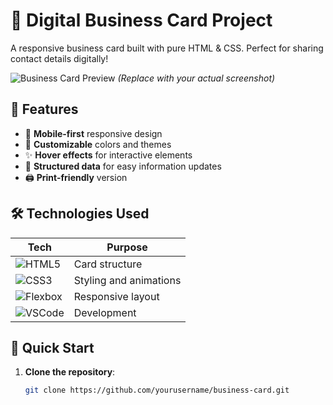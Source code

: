 # 🪪 Digital Business Card Project

A responsive business card built with pure HTML & CSS. Perfect for sharing contact details digitally!

![Business Card Preview](https://i.imgur.com/JxW10F5.png) *(Replace with your actual screenshot)*

## 🌟 Features
- 📱 **Mobile-first** responsive design
- 🎨 **Customizable** colors and themes
- ✨ **Hover effects** for interactive elements
- 📝 **Structured data** for easy information updates
- 🖨️ **Print-friendly** version

## 🛠️ Technologies Used
| Tech | Purpose |
|------|---------|
| ![HTML5](https://img.shields.io/badge/-HTML5-E34F26?logo=html5&logoColor=white) | Card structure |
| ![CSS3](https://img.shields.io/badge/-CSS3-1572B6?logo=css3&logoColor=white) | Styling and animations |
| ![Flexbox](https://img.shields.io/badge/-Flexbox-7952B3) | Responsive layout |
| ![VSCode](https://img.shields.io/badge/-VSCode-007ACC?logo=visual-studio-code) | Development |

## 🚀 Quick Start
1. **Clone the repository**:
   ```bash
   git clone https://github.com/yourusername/business-card.git
